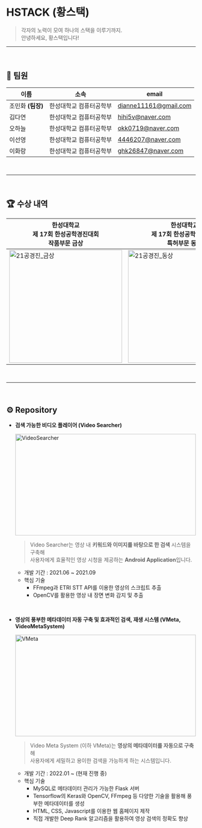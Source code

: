 # HSTACK (황스택)

> 각자의 노력이 모여 하나의 스택을 이루기까지. <br/>
> 안녕하세요, 황스택입니다!

---

<br/>

## 👩 팀원

| 이름 | 소속 | email |
| --- | --- | --- |
| 조민화 <b>(팀장)</b> | 한성대학교 컴퓨터공학부 | dianne11161@gmail.com |
| 김다연 | 한성대학교 컴퓨터공학부 | hihi5v@naver.com |
| 오하늘 | 한성대학교 컴퓨터공학부 | okk0719@naver.com |
| 이선영 | 한성대학교 컴퓨터공학부 | 4446207@naver.com |
| 이화랑 | 한성대학교 컴퓨터공학부 | ghk26847@naver.com |

<br/>

---

<br/>

## 🏆 수상 내역

| 한성대학교 <br/> 제 17회 한성공학경진대회 <br/> 작품부문 금상 | 한성대학교 <br/> 제 17회 한성공학경진대회 <br/> 특허부문 동상 | 2022 한성대학교 <br/> 컴퓨터공학부 캡스톤디자인 발표회 <br/>모바일분야 최우수상 |
| --- | --- | --- |
| <img src="https://user-images.githubusercontent.com/73868349/187857608-bcec835a-76bb-4b24-ac3f-94292126b639.jpg" alt="21공경진_금상" width = "300"/> | <img src="https://user-images.githubusercontent.com/73868349/187857543-cfef093d-e940-4810-8463-c7f7a267d05a.jpg" alt="21공경진_동상" width = "300"/> | <img src="https://user-images.githubusercontent.com/73868349/187857473-778ddd63-96d4-4bc7-98ac-e1ce692a7239.jpg" alt="22캡스톤" width = "300"/> |

<br/>

---

<br/>


## ⚙ Repository

- **검색 가능한 비디오 플레이어 (Video Searcher)**
    
    [<img src="https://user-images.githubusercontent.com/73868349/187857334-510a3c9f-5667-46f8-bbd3-a80be5d59d63.jpg" alt="VideoSearcher"
 width = "480" height="270" />](https://github.com/HSTACK-2022/VideoSearcher)
    
    > Video Searcher는 영상 내 <b>키워드와 이미지를 바탕으로 한 검색</b> 시스템을 구축해<br/>
    > 사용자에게 효율적인 영상 시청을 제공하는 <b>Android Application</b>입니다.

    
    - 개발 기간 : 2021.06 ~ 2021.09
    - 핵심 기술
        - FFmpeg과 ETRI STT API를 이용한 영상의 스크립트 추출
        - OpenCV를 활용한 영상 내 장면 변화 감지 및 추출
        
<br/>

- **영상의 풍부한 메타데이터 자동 구축 및 효과적인 검색, 재생 시스템 (VMeta, VideoMetaSystem)**
    
    [<img src="https://user-images.githubusercontent.com/73868349/171586152-85d907ca-51e4-4186-998c-c3c808e651e2.jpg" alt="VMeta"
 width = "480" height="270" />](https://github.com/HSTACK-2022/VideoMetaSystem)
    
    > Video Meta System (이하 VMeta)는 <b>영상의 메타데이터를 자동으로 구축</b>해<br/>
    > 사용자에게 세밀하고 용이한 검색을 가능하게 하는 시스템입니다.
    
    
    - 개발 기간 : 2022.01 ~ (현재 진행 중)
    - 핵심 기술
        - MySQL로 메타데이터 관리가 가능한 Flask 서버
        - Tensorflow의 Keras와 OpenCV, FFmpeg 등 다양한 기술을 활용해 풍부한 메타데이터를 생성
        - HTML, CSS, Javascript를 이용한 웹 홈페이지 제작
        - 직접 개발한 Deep Rank 알고리즘을 활용하여 영상 검색의 정확도 향상
